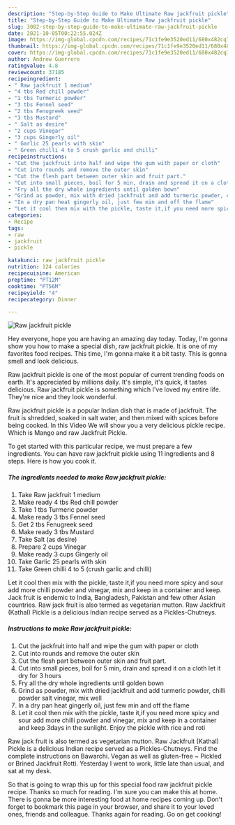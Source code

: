 ```yaml
---
description: "Step-by-Step Guide to Make Ultimate Raw jackfruit pickle"
title: "Step-by-Step Guide to Make Ultimate Raw jackfruit pickle"
slug: 3082-step-by-step-guide-to-make-ultimate-raw-jackfruit-pickle
date: 2021-10-05T00:22:55.024Z
image: https://img-global.cpcdn.com/recipes/71c1fe9e3520ed11/680x482cq70/raw-jackfruit-pickle-recipe-main-photo.jpg
thumbnail: https://img-global.cpcdn.com/recipes/71c1fe9e3520ed11/680x482cq70/raw-jackfruit-pickle-recipe-main-photo.jpg
cover: https://img-global.cpcdn.com/recipes/71c1fe9e3520ed11/680x482cq70/raw-jackfruit-pickle-recipe-main-photo.jpg
author: Andrew Guerrero
ratingvalue: 4.8
reviewcount: 37185
recipeingredient:
- " Raw jackfruit 1 medium"
- "4 tbs Red chill powder"
- "1 tbs Turmeric powder"
- "3 tbs Fennel seed"
- "2 tbs Fenugreek seed"
- "3 tbs Mustard"
- " Salt as desire"
- "2 cups Vinegar"
- "3 cups Gingerly oil"
- " Garlic 25 pearls with skin"
- " Green chilli 4 to 5 crush garlic and chilli"
recipeinstructions:
- "Cut the jackfruit into half and wipe the gum with paper or cloth"
- "Cut into rounds and remove the outer skin"
- "Cut the flesh part between outer skin and fruit part."
- "Cut into small pieces, boil for 5 min, drain and spread it on a cloth let it dry for 3 hours"
- "Fry all the dry whole ingredients until golden bown"
- "Grind as powder, mix with dried jackfruit and add turmeric powder, chilli powder salt vinegar, mix well"
- "In a dry pan heat gingerly oil, just few min and off the flame"
- "Let it cool then mix with the pickle, taste it,if you need more spicy and sour add more chilli powder and vinegar, mix and keep in a container and keep 3days in the sunlight. Enjoy the pickle with rice and roti"
categories:
- Recipe
tags:
- raw
- jackfruit
- pickle

katakunci: raw jackfruit pickle 
nutrition: 124 calories
recipecuisine: American
preptime: "PT12M"
cooktime: "PT56M"
recipeyield: "4"
recipecategory: Dinner

---
```



![Raw jackfruit pickle](https://img-global.cpcdn.com/recipes/71c1fe9e3520ed11/680x482cq70/raw-jackfruit-pickle-recipe-main-photo.jpg)

Hey everyone, hope you are having an amazing day today. Today, I'm gonna show you how to make a special dish, raw jackfruit pickle. It is one of my favorites food recipes. This time, I'm gonna make it a bit tasty. This is gonna smell and look delicious.

Raw jackfruit pickle is one of the most popular of current trending foods on earth. It's appreciated by millions daily. It's simple, it's quick, it tastes delicious. Raw jackfruit pickle is something which I've loved my entire life. They're nice and they look wonderful.

Raw jackfruit pickle is a popular Indian dish that is made of jackfruit. The fruit is shredded, soaked in salt water, and then mixed with spices before being cooked. In this Video We will show you a very delicious pickle recipe. Which is Mango and raw Jackfruit Pickle.


To get started with this particular recipe, we must prepare a few ingredients. You can have raw jackfruit pickle using 11 ingredients and 8 steps. Here is how you cook it.

<!--inarticleads1-->

##### The ingredients needed to make Raw jackfruit pickle:

1. Take  Raw jackfruit 1 medium
1. Make ready 4 tbs Red chill powder
1. Take 1 tbs Turmeric powder
1. Make ready 3 tbs Fennel seed
1. Get 2 tbs Fenugreek seed
1. Make ready 3 tbs Mustard
1. Take  Salt (as desire)
1. Prepare 2 cups Vinegar
1. Make ready 3 cups Gingerly oil
1. Take  Garlic 25 pearls with skin
1. Take  Green chilli 4 to 5 (crush garlic and chilli)


Let it cool then mix with the pickle, taste it,if you need more spicy and sour add more chilli powder and vinegar, mix and keep in a container and keep. Jack fruit is endemic to India, Bangladesh, Pakistan and few other Asian countries. Raw jack fruit is also termed as vegetarian mutton. Raw Jackfruit (Kathal) Pickle is a delicious Indian recipe served as a Pickles-Chutneys. 

<!--inarticleads2-->

##### Instructions to make Raw jackfruit pickle:

1. Cut the jackfruit into half and wipe the gum with paper or cloth
1. Cut into rounds and remove the outer skin
1. Cut the flesh part between outer skin and fruit part.
1. Cut into small pieces, boil for 5 min, drain and spread it on a cloth let it dry for 3 hours
1. Fry all the dry whole ingredients until golden bown
1. Grind as powder, mix with dried jackfruit and add turmeric powder, chilli powder salt vinegar, mix well
1. In a dry pan heat gingerly oil, just few min and off the flame
1. Let it cool then mix with the pickle, taste it,if you need more spicy and sour add more chilli powder and vinegar, mix and keep in a container and keep 3days in the sunlight. Enjoy the pickle with rice and roti


Raw jack fruit is also termed as vegetarian mutton. Raw Jackfruit (Kathal) Pickle is a delicious Indian recipe served as a Pickles-Chutneys. Find the complete instructions on Bawarchi. Vegan as well as gluten-free ~ Pickled or Brined Jackfruit Rotti. Yesterday I went to work, little late than usual, and sat at my desk. 

So that is going to wrap this up for this special food raw jackfruit pickle recipe. Thanks so much for reading. I'm sure you can make this at home. There is gonna be more interesting food at home recipes coming up. Don't forget to bookmark this page in your browser, and share it to your loved ones, friends and colleague. Thanks again for reading. Go on get cooking!
